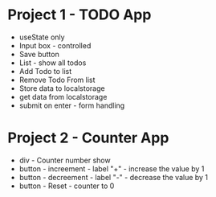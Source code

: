 # Project 1 - TODO App

- useState only
- Input box - controlled
- Save button
- List - show all todos
- Add Todo to list
- Remove Todo From list
- Store data to localstorage
- get data from localstorage
- submit on enter - form handling

# Project 2 - Counter App

- div - Counter number show
- button - increement - label "+" - increase the value by 1
- button - decreement - label "-" - decrease the value by 1
- button - Reset - counter to 0
